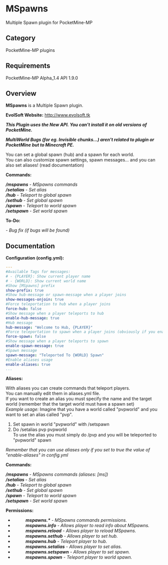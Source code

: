 # MSpawns

Multiple Spawn plugin for PocketMine-MP

## Category

PocketMine-MP plugins

## Requirements

PocketMine-MP Alpha_1.4 API 1.9.0

## Overview


**MSpawns** is a Multiple Spawn plugin.

**EvolSoft Website:** http://www.evolsoft.tk

***This Plugin uses the New API. You can't install it on old versions of PocketMine.***<br>

***MultiWorld Bugs (for eg. Invisible chunks...) aren't related to plugin or PocketMine but to Minecraft PE.***

You can set a global spawn (hub) and a spawn for each world.<br>
You can also customize spawn settings, spawn messages... and you can also set aliases! (read documentation)

**Commands:**

***/mspawns*** *- MSpawns commands*<br>
***/setalias*** *- Set alias*<br>
***/hub*** *- Teleport to global spawn*<br>
***/sethub*** *- Set global spawn*<br>
***/spawn*** *- Teleport to world spawn*<br>
***/setspawn*** *- Set world spawn*<br>

**To-Do:**

*- Bug fix (if bugs will be found)*

## Documentation

**Configuration (config.yml):**

```yaml
---
#Available Tags for messages:
# - {PLAYER}: Show current player name
# - {WORLD}: Show current world name
#Show [MSpawns] prefix
show-prefix: true
#Show hub-message or spawn-message when a player joins
show-messages-onjoin: true
#Force teleportation to hub when a player joins
force-hub: false
#Show message when a player teleports to hub
enable-hub-message: true
#Hub message
hub-message: "Welcome to Hub, {PLAYER}"
#Force teleportation to spawn when a player joins (obviously if you enable force-hub, force-spawn won't work)
force-spawn: false
#Show message when a player teleports to spawn
enable-spawn-message: true
#Spawn message
spawn-message: "Teleported To {WORLD} Spawn"
#Enable aliases usage
enable-aliases: true
...
```

**Aliases:**

With aliases you can create commands that teleport players.<br>
You can manually edit them in aliases.yml file.<br>
If you want to create an alias you must specify the name and the target world (remember that the target world must have a spawn set)<br>
*Example usage:*
Imagine that you have a world called "pvpworld" and you want to set an alias called "pvp".<br>
1. Set spawn in world "pvpworld" with /setspawn<br>
2. Do /setalias pvp pvpworld<br>
To use the alias you must simply do /pvp and you will be teleported to "pvpworld" spawn<br>

*Remember that you can use aliases only if you set to true the value of "enable-aliases" in config.yml*

**Commands:**

***/mspawns*** *- MSpawns commands (aliases: [ms])*<br>
***/setalias <name> <target>*** *- Set alias*<br>
***/hub*** *- Teleport to global spawn*<br>
***/sethub*** *- Set global spawn*<br>
***/spawn*** *- Teleport to world spawn*<br>
***/setspawn*** *- Set world spawn*<br>

**Permissions:**

- <dd><i><b>mspawns.*</b> - MSpawns commands permissions.</i></dd>
- <dd><i><b>mspawns.info</b> - Allows player to read info about MSpawns.</i></dd>
- <dd><i><b>mspawns.reload</b> - Allows player to reload MSpawns.</i></dd>
- <dd><i><b>mspawns.sethub</b> - Allows player to set hub.</i></dd>
- <dd><i><b>mspawns.hub</b> - Teleport player to hub.</i></dd>
- <dd><i><b>mspawns.setalias</b> - Allows player to set alias.</i></dd>
- <dd><i><b>mspawns.setspawn</b> - Allows player to set spawn.</i></dd>
- <dd><i><b>mspawns.spawn</b> - Teleport player to world spawn.</i></dd>
